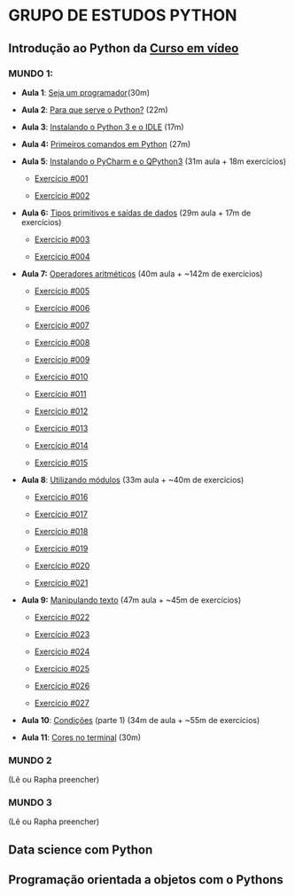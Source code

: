 # GRUPO DE ESTUDOS PYTHON

## Introdução ao Python da [Curso em vídeo](https://www.cursoemvideo.com/)

### MUNDO 1:

-   **Aula 1**: [Seja um programador](https://www.youtube.com/watch?v=S9uPNppGsGo&list=PLvE-ZAFRgX8hnECDn1v9HNTI71veL3oW0&index=2)(30m)

-   **Aula 2**: [Para que serve o Python?](https://www.youtube.com/watch?v=Mp0vhMDI7fA&list=PLvE-ZAFRgX8hnECDn1v9HNTI71veL3oW0&index=3) (22m)

-   **Aula 3**: [Instalando o Python 3 e o IDLE](https://www.youtube.com/watch?v=VuKvR1J2LQE&list=PLvE-ZAFRgX8hnECDn1v9HNTI71veL3oW0&index=4) (17m)

-   **Aula 4:** [Primeiros comandos em Python](https://www.youtube.com/watch?v=31llNGKWDdo&list=PLvE-ZAFRgX8hnECDn1v9HNTI71veL3oW0&index=5) (27m)

-   **Aula 5**: [Instalando o PyCharm e o QPython3](https://www.youtube.com/watch?v=ElRd0cbXIv4&list=PLvE-ZAFRgX8hnECDn1v9HNTI71veL3oW0&index=6) (31m aula + 18m exercícios)

    -   [Exercício #001](https://www.youtube.com/watch?v=nIHq1MtJaKs&list=PLvE-ZAFRgX8hnECDn1v9HNTI71veL3oW0&index=7)

    -   [Exercício #002](https://www.youtube.com/watch?v=FNqdV5Zb_5Q&list=PLvE-ZAFRgX8hnECDn1v9HNTI71veL3oW0&index=8)

-   **Aula 6:** [Tipos primitivos e saídas de dados](https://www.youtube.com/watch?v=hdDHg1p3YVc&list=PLvE-ZAFRgX8hnECDn1v9HNTI71veL3oW0&index=9) (29m aula + 17m de exercícios)

    -   [Exercício #003](https://www.youtube.com/watch?v=PB254Cfjlyk&list=PLvE-ZAFRgX8hnECDn1v9HNTI71veL3oW0&index=10)

    -   [Exercício #004](https://www.youtube.com/watch?v=tHYxjJxtJko&list=PLvE-ZAFRgX8hnECDn1v9HNTI71veL3oW0&index=11)

-   **Aula 7:** [Operadores aritméticos](https://www.youtube.com/watch?v=Vw6gLypRKmY&list=PLvE-ZAFRgX8hnECDn1v9HNTI71veL3oW0&index=12) (40m aula + \~142m de exercícios)

    -   [Exercício #005](https://www.youtube.com/watch?v=664e0G_S9nU&list=PLvE-ZAFRgX8hnECDn1v9HNTI71veL3oW0&index=13)

    -   [Exercício #006](https://www.youtube.com/watch?v=mqcNw_dhl8I&list=PLvE-ZAFRgX8hnECDn1v9HNTI71veL3oW0&index=14)

    -   [Exercício #007](https://www.youtube.com/watch?v=_QfISzy0IKs&list=PLvE-ZAFRgX8hnECDn1v9HNTI71veL3oW0&index=15)

    -   [Exercício #008](https://www.youtube.com/watch?v=KjcdG05EAZc&list=PLvE-ZAFRgX8hnECDn1v9HNTI71veL3oW0&index=16)

    -   [Exercício #009](https://www.youtube.com/watch?v=qajq3SI0QQs&list=PLvE-ZAFRgX8hnECDn1v9HNTI71veL3oW0&index=17)

    -   [Exercício #010](https://www.youtube.com/watch?v=xM4AX3Lp2mo&list=PLvE-ZAFRgX8hnECDn1v9HNTI71veL3oW0&index=18)

    -   [Exercício #011](https://www.youtube.com/watch?v=mzSJpn9ldt4&list=PLvE-ZAFRgX8hnECDn1v9HNTI71veL3oW0&index=19)

    -   [Exercício #012](https://www.youtube.com/watch?v=4MAmKOT9FeU&list=PLvE-ZAFRgX8hnECDn1v9HNTI71veL3oW0&index=20)

    -   [Exercício #013](https://www.youtube.com/watch?v=cTkivN8XcJ0&list=PLvE-ZAFRgX8hnECDn1v9HNTI71veL3oW0&index=21)

    -   [Exercício #014](https://www.youtube.com/watch?v=9l_Gay8BuAw&list=PLvE-ZAFRgX8hnECDn1v9HNTI71veL3oW0&index=22)

    -   [Exercício #015](https://www.youtube.com/watch?v=I4NYUeetLAc&list=PLvE-ZAFRgX8hnECDn1v9HNTI71veL3oW0&index=23)

-   **Aula 8**: [Utilizando módulos](https://www.youtube.com/watch?v=oOUyhGNib2Q&list=PLvE-ZAFRgX8hnECDn1v9HNTI71veL3oW0&index=24) (33m aula + \~40m de exercícios)

    -   [Exercício #016](https://www.youtube.com/watch?v=-iSbDpl5Jhw&list=PLvE-ZAFRgX8hnECDn1v9HNTI71veL3oW0&index=25)

    -   [Exercício #017](https://www.youtube.com/watch?v=vmPW9iWsYkY&list=PLvE-ZAFRgX8hnECDn1v9HNTI71veL3oW0&index=26)

    -   [Exercício #018](https://www.youtube.com/watch?v=9GvsphwW26k&list=PLvE-ZAFRgX8hnECDn1v9HNTI71veL3oW0&index=27)

    -   [Exercício #019](https://www.youtube.com/watch?v=_Nk02-mfB5I&list=PLvE-ZAFRgX8hnECDn1v9HNTI71veL3oW0&index=28)

    -   [Exercício #020](https://www.youtube.com/watch?v=OPh0nngbBSY&list=PLvE-ZAFRgX8hnECDn1v9HNTI71veL3oW0&index=29)

    -   [Exercício #021](https://www.youtube.com/watch?v=9FiEji_fzvk&list=PLvE-ZAFRgX8hnECDn1v9HNTI71veL3oW0&index=30)

-   **Aula 9:** [Manipulando texto](https://www.youtube.com/watch?v=a7DH88vk2Sk&list=PLvE-ZAFRgX8hnECDn1v9HNTI71veL3oW0&index=31) (47m aula + \~45m de exercícios)

    -   [Exercício #022](https://www.youtube.com/watch?v=EQQt-6QqXOs&list=PLvE-ZAFRgX8hnECDn1v9HNTI71veL3oW0&index=32)

    -   [Exercício #023](https://www.youtube.com/watch?v=wD2aerLMBWA&list=PLvE-ZAFRgX8hnECDn1v9HNTI71veL3oW0&index=33)

    -   [Exercício #024](https://www.youtube.com/watch?v=QroT8cZMRnc&list=PLvE-ZAFRgX8hnECDn1v9HNTI71veL3oW0&index=34)

    -   [Exercício #025](https://www.youtube.com/watch?v=WHWGz2Dy1ZU&list=PLvE-ZAFRgX8hnECDn1v9HNTI71veL3oW0&index=35)

    -   [Exercício #026](https://www.youtube.com/watch?v=23UOVEetNPY&list=PLvE-ZAFRgX8hnECDn1v9HNTI71veL3oW0&index=36)

    -   [Exercício #027](https://www.youtube.com/watch?v=SifYYsXhLM8&list=PLvE-ZAFRgX8hnECDn1v9HNTI71veL3oW0&index=37)

-   **Aula 10**: [Condições](https://www.youtube.com/watch?v=K10u3XIf1-Q&list=PLvE-ZAFRgX8hnECDn1v9HNTI71veL3oW0&index=38) (parte 1) (34m de aula + \~55m de exercícios)

-   **Aula 11**: [Cores no terminal](https://www.youtube.com/watch?v=K10u3XIf1-Q&list=PLvE-ZAFRgX8hnECDn1v9HNTI71veL3oW0&index=38) (30m)

### MUNDO 2

(Lê ou Rapha preencher)

### MUNDO 3

(Lê ou Rapha preencher)

## Data science com Python

## **Programação orientada a objetos com o Pythons** 
